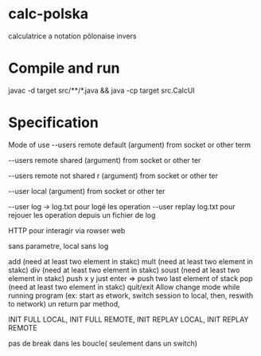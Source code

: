 # calc-polska
calculatrice a notation pôlonaise invers


# Compile and run 
javac -d target src/**/*.java && java -cp target src.CalcUI

# Specification
Mode of use
--users remote default (argument) 
from socket or other term

--users remote shared  (argument)
from socket or other ter

--users remote not shared r (argument)
from socket or other ter

--user local  (argument)
from socket or other ter

--user log -> log.txt pour logé les operation
--user replay log.txt pour rejouer les operation depuis un fichier de log

HTTP pour interagir via rowser web

sans parametre, local sans log

add (need at  least two element in stakc)
mult (need at  least two element in stakc)
div  (need at  least two element in stakc)
soust (need at  least two element in stakc)
push x y
just enter => push two last element of stack
pop  (need at  least two element in stakc)
quit/exit
Allow change mode while running program (ex: start as etwork, switch session to local, then, reswith to network)
un return par method,

INIT FULL LOCAL, INIT FULL REMOTE, INIT REPLAY LOCAL, INIT REPLAY REMOTE

pas de break dans les boucle( seulement dans un switch)

